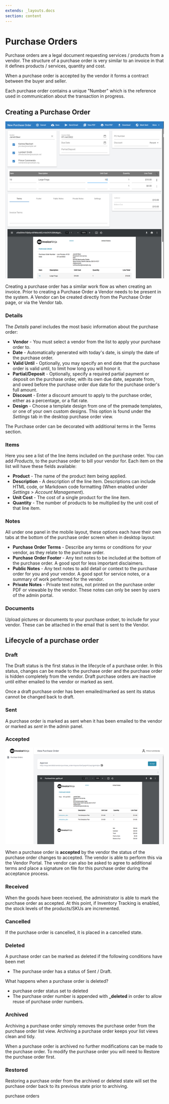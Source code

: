 ```yaml
---
extends: _layouts.docs
section: content
---
```


# Purchase Orders

Purchase orders are a legal document requesting services / products from a vendor. The structure of a purchase order is very similar to an invoice in that it defines products / services, quantity and cost.

When a purchase order is accepted by the vendor it forms a contract between the buyer and seller.

Each purchase order contains a unique "Number" which is the reference used in communication about the transaction in progress.

## Creating a Purchase Order

![alt text](/assets/images/purchase_orders/purchase_order1.png "Creating purchase order.")

Creating a purchase order has a similar work flow as when creating an invoice. Prior to creating a Purchase Order a Vendor needs to be present in the system. A Vendor can be created directly from the Purchase Order page, or via the Vendor tab.

### Details

The *Details* panel includes the most basic information about the purchase order:

* **Vendor** - You must select a vendor from the list to apply your purchase order to.
* **Date** - Automatically generated with today's date, is simply the date of the purchase order.
* **Valid Until** - Optionally, you may specify an end date that the purchase order is valid until, to limit how long you will honor it.
* **Partial/Deposit** - Optionally, specify a required partial payment or deposit on the purchase order, with its own due date, separate from, and owed before the purchase order due date for the purchase order's full amount.
* **Discount** - Enter a discount amount to apply to the purchase order, either as a percentage, or a flat rate.
* **Design** - Choose a template design from one of the premade templates, or one of your own custom designs.  This option is found under the *Settings* tab in the desktop purchase order view.

The Purchase order can be decorated with additional terms in the Terms section.

### Items

Here you see a list of the line items included on the purchase order.  You can add *Products*, to the purchase order to bill your vendor for.  Each item on the list will have these fields available:

* **Product** - The name of the product item being applied.
* **Description** - A description of the line item.  Descriptions can include HTML code, or Markdown code formatting (When enabled under *Settings* > *Account Management*).
* **Unit Cost** - The cost of a single product for the line item.
* **Quantity** - The number of products to be multiplied by the unit cost of that line item.

### Notes

All under one panel in the mobile layout, these options each have their own tabs at the bottom of the purchase order screen when in desktop layout:

* **Purchase Order Terms** - Describe any terms or conditions for your vendor, as they relate to the purchase order.
* **Purchase Order Footer** - Any text notes to be included at the bottom of the purchase order.  A good spot for less important disclaimers.
* **Public Notes** - Any text notes to add detail or context to the purchase order for you and your vendor.  A good spot for service notes, or a summary of work performed for the vendor.
* **Private Notes** - Private text notes, not printed on the purchase order PDF or viewable by the vendor.  These notes can only be seen by users of the admin portal.

### Documents

Upload pictures or documents to your purchase ordser, to include for your vendor. These can be attached in the email that is sent to the Vendor.


## Lifecycle of a purchase order

### Draft

The Draft status is the first status in the lifecycle of a purchase order. In this status, changes can be made to the purchase order and the purchase order is hidden completely from the vendor. Draft purchase orders are inactive until either emailed to the vendor or marked as sent.

<x-warning>
Once a draft purchase order has been emailed/marked as sent its status cannot be changed back to draft.
</x-warning>

### Sent

A purchase order is marked as sent when it has been emailed to the vendor or marked as *sent* in the admin panel.

### Accepted

![alt text](/assets/images/purchase_orders/purchase_order2.png "Creating purchase order.")

When a purchase order is **accepted** by the vendor the status of the purchase order changes to accepted. The vendor is able to perform this via the Vendor Portal. The vendor can also be asked to agree to additional terms and place a signature on file for this purchase order during the acceptance process.

### Received

When the goods have been received, the administrator is able to mark the purchase order as accepted. At this point, if Inventory Tracking is enabled, the stock levels of the products/SKUs are incremented.

### Cancelled

If the purchase order is cancelled, it is placed in a cancelled state.

### Deleted

A purchase order can be marked as deleted if the following conditions have been met

* The purchase order has a status of Sent / Draft.

What happens when a purchase order is deleted?

* purchase order status set to deleted
* The purchase order number is appended with <b>_deleted</b> in order to allow reuse of purchase order numbers.

### Archived

Archiving a purchase order simply removes the purchase order from the purchase order list view. Archiving a purchase order keeps your list views clean and tidy.

<x-warning>
When a purchase order is archived no further modifications can be made to the purchase order. To modify the purchase order you will need to Restore the purchase order first.
</x-warning>

### Restored

Restoring a purchase order from the archived or deleted state will set the purchase order back to its previous state prior to archiving.


<x-next url=/docs/purchase orders>purchase orders</x-next>
